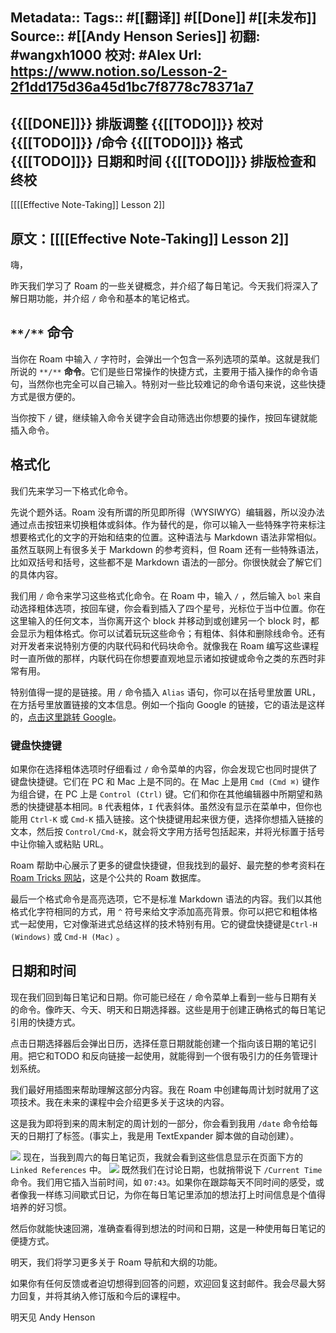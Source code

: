 Metadata::
    Tags:: #[[翻译]] #[[Done]] #[[未发布]]
    Source:: #[[Andy Henson Series]] 
    初翻: #wangxh1000
    校对: #Alex
    Url: https://www.notion.so/Lesson-2-2f1dd175d36a45d1bc7f8778c78371a7
------------------------------------------------------------------------------
{{[[DONE]]}} 排版调整
{{[[TODO]]}} 校对
    {{[[TODO]]}} /命令
    {{[[TODO]]}} 格式
    {{[[TODO]]}} 日期和时间
{{[[TODO]]}} 排版检查和终校
------------------------------------------------------------------------------
[[[[Effective Note-Taking]] Lesson 2]]

原文：[[[[Effective Note-Taking]] Lesson 2]]
------------------------------------------------------------------------------
嗨，

昨天我们学习了 Roam 的一些关键概念，并介绍了每日笔记。今天我们将深入了解日期功能，并介绍 `/` 命令和基本的笔记格式。

## `**/**` **命令**
当你在 Roam 中输入 `/` 字符时，会弹出一个包含一系列选项的菜单。这就是我们所说的 `**/**` **命令**。它们是些日常操作的快捷方式，主要用于插入操作的命令语句，当然你也完全可以自己输入。特别对一些比较难记的命令语句来说，这些快捷方式是很方便的。

当你按下 `/` 键，继续输入命令关键字会自动筛选出你想要的操作，按回车键就能插入命令。

## **格式化**
我们先来学习一下格式化命令。

先说个题外话。Roam 没有所谓的所见即所得（WYSIWYG）编辑器，所以没办法通过点击按钮来切换粗体或斜体。作为替代的是，你可以输入一些特殊字符来标注想要格式化的文字的开始和结束的位置。这种语法与 Markdown 语法非常相似。虽然互联网上有很多关于 Markdown 的参考资料，但 Roam 还有一些特殊语法，比如双括号和括号，这些都不是 Markdown 语法的一部分。你很快就会了解它们的具体内容。

我们用 `/` 命令来学习这些格式化命令。在 Roam 中，输入 `/` ，然后输入 `bol` 来自动选择粗体选项，按回车键，你会看到插入了四个星号，光标位于当中位置。你在这里输入的任何文本，当你离开这个 block 并移动到或创建另一个 block 时，都会显示为粗体格式。你可以试着玩玩这些命令；有粗体、斜体和删除线命令。还有对开发者来说特别方便的内联代码和代码块命令。就像我在 Roam 编写这些课程时一直所做的那样，内联代码在你想要直观地显示诸如按键或命令之类的东西时非常有用。

特别值得一提的是链接。用 `/` 命令插入 `Alias` 语句，你可以在括号里放置 URL，在方括号里放置链接的文本信息。例如一个指向 Google 的链接，它的语法是这样的，[点击这里跳转 Google](https://www.google.com)。

### **键盘快捷键**
如果你在选择粗体选项时仔细看过 `/` 命令菜单的内容，你会发现它也同时提供了键盘快捷键。它们在 PC 和 Mac 上是不同的。在 Mac 上是用 `Cmd (Cmd ⌘)` 键作为组合键，在 PC 上是 `Control (Ctrl)` 键。它们和你在其他编辑器中所期望和熟悉的快捷键基本相同。`B` 代表粗体，`I` 代表斜体。虽然没有显示在菜单中，但你也能用 `Ctrl-K` 或 `Cmd-K` 插入链接。这个快捷键用起来很方便，选择你想插入链接的文本，然后按 `Control/Cmd-K`，就会将文字用方括号包括起来，并将光标置于括号中让你输入或粘贴 URL。

Roam 帮助中心展示了更多的键盘快捷键，但我找到的最好、最完整的参考资料在 [Roam Tricks 网站](https://roamresearch.com/#/app/roam-tricks/page/JvCkIiXDk)，这是个公共的 Roam 数据库。

最后一个格式命令是高亮选项，它不是标准 Markdown 语法的内容。我们以其他格式化字符相同的方式，用 `^` 符号来给文字添加高亮背景。你可以把它和粗体格式一起使用，它对像渐进式总结这样的技术特别有用。它的键盘快捷键是`Ctrl-H (Windows)` 或 `Cmd-H (Mac)` 。

## **日期和时间**
现在我们回到每日笔记和日期。你可能已经在 `/` 命令菜单上看到一些与日期有关的命令。像昨天、今天、明天和日期选择器。这些是用于创建正确格式的每日笔记引用的快捷方式。

点击日期选择器后会弹出日历，选择任意日期就能创建一个指向该日期的笔记引用。把它和TODO 和反向链接一起使用，就能得到一个很有吸引力的任务管理计划系统。

我们最好用插图来帮助理解这部分内容。我在 Roam 中创建每周计划时就用了这项技术。我在未来的课程中会介绍更多关于这块的内容。

这是我为即将到来的周末制定的周计划的一部分，你会看到我用 `/date` 命令给每天的日期打了标签。(事实上，我是用 TextExpander 脚本做的自动创建）。

![](https://firebasestorage.googleapis.com/v0/b/firescript-577a2.appspot.com/o/imgs%2Fapp%2Fvictor-wu%2FbqxMqUkOZv.png?alt=media&token=faaab452-022f-49c3-91b5-27380ccb0332)
现在，当我到周六的每日笔记页，我就会看到这些信息显示在页面下方的 `Linked References` 中。
![](https://firebasestorage.googleapis.com/v0/b/firescript-577a2.appspot.com/o/imgs%2Fapp%2Fvictor-wu%2Fa0wI1wRT27.png?alt=media&token=823f13ef-cb0b-4818-ba95-ddf8b0bb5718)
既然我们在讨论日期，也就捎带说下 `/Current Time` 命令。我们用它插入当前时间，如 `07:43`。如果你在跟踪每天不同时间的感受，或者像我一样练习间歇式日记，为你在每日笔记里添加的想法打上时间信息是个值得培养的好习惯。

然后你就能快速回溯，准确查看得到想法的时间和日期，这是一种使用每日笔记的便捷方式。

明天，我们将学习更多关于 Roam 导航和大纲的功能。

如果你有任何反馈或者迫切想得到回答的问题，欢迎回复这封邮件。我会尽最大努力回复，并将其纳入修订版和今后的课程中。

明天见
Andy Henson

